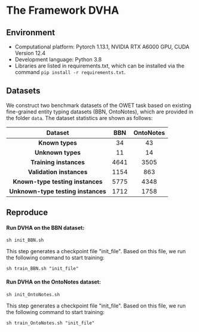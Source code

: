 # The Framework DVHA

## Environment

* Computational platform: Pytorch 1.13.1, NVIDIA RTX A6000 GPU, CUDA Version 12.4
*  Development language: Python 3.8
* Libraries are listed in requirements.txt, which can be installed via the command `pip install -r requirements.txt`.

## Datasets

We construct two benchmark datasets of the OWET task based on existing fine-grained entity typing datasets (BBN, OntoNotes), which are provided in the folder `data`. The dataset statistics are shown as follows:

|            **Dataset**             | **BBN** | OntoNotes |
| :--------------------------------: | :-----: | :-------: |
|          **Known types**           |   34    |    43     |
|         **Unknown types**          |   11    |    14     |
|       **Training instances**       |  4641   |   3505    |
|      **Validation instances**      |  1154   |    863    |
|  **Known-type testing instances**  |  5775   |   4348    |
| **Unknown-type testing instances** |  1712   |   1758    |

## Reproduce

#### Run DVHA on the BBN dataset:

```
sh init_BBN.sh 
```

This step generates a checkpoint file "init_file".
Based on this file, we run the following command to start training:

```
sh train_BBN.sh "init_file"
```

#### Run DVHA on the OntoNotes dataset:

```
sh init_OntoNotes.sh 
```

This step generates a checkpoint file "init_file".
Based on this file, we run the following command to start training:

```
sh train_OntoNotes.sh "init_file"
```
